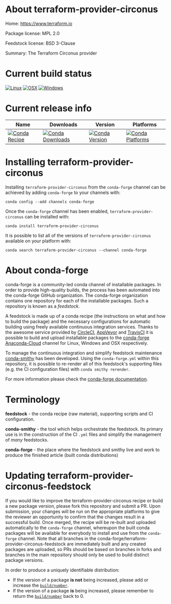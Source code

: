 About terraform-provider-circonus
=================================

Home: https://www.terraform.io

Package license: MPL 2.0

Feedstock license: BSD 3-Clause

Summary: The Terraform Circonus provider



Current build status
====================

[![Linux](https://img.shields.io/circleci/project/github/conda-forge/terraform-provider-circonus-feedstock/master.svg?label=Linux)](https://circleci.com/gh/conda-forge/terraform-provider-circonus-feedstock)
[![OSX](https://img.shields.io/travis/conda-forge/terraform-provider-circonus-feedstock/master.svg?label=macOS)](https://travis-ci.org/conda-forge/terraform-provider-circonus-feedstock)
[![Windows](https://img.shields.io/appveyor/ci/conda-forge/terraform-provider-circonus-feedstock/master.svg?label=Windows)](https://ci.appveyor.com/project/conda-forge/terraform-provider-circonus-feedstock/branch/master)

Current release info
====================

| Name | Downloads | Version | Platforms |
| --- | --- | --- | --- |
| [![Conda Recipe](https://img.shields.io/badge/recipe-terraform--provider--circonus-green.svg)](https://anaconda.org/conda-forge/terraform-provider-circonus) | [![Conda Downloads](https://img.shields.io/conda/dn/conda-forge/terraform-provider-circonus.svg)](https://anaconda.org/conda-forge/terraform-provider-circonus) | [![Conda Version](https://img.shields.io/conda/vn/conda-forge/terraform-provider-circonus.svg)](https://anaconda.org/conda-forge/terraform-provider-circonus) | [![Conda Platforms](https://img.shields.io/conda/pn/conda-forge/terraform-provider-circonus.svg)](https://anaconda.org/conda-forge/terraform-provider-circonus) |

Installing terraform-provider-circonus
======================================

Installing `terraform-provider-circonus` from the `conda-forge` channel can be achieved by adding `conda-forge` to your channels with:

```
conda config --add channels conda-forge
```

Once the `conda-forge` channel has been enabled, `terraform-provider-circonus` can be installed with:

```
conda install terraform-provider-circonus
```

It is possible to list all of the versions of `terraform-provider-circonus` available on your platform with:

```
conda search terraform-provider-circonus --channel conda-forge
```


About conda-forge
=================

conda-forge is a community-led conda channel of installable packages.
In order to provide high-quality builds, the process has been automated into the
conda-forge GitHub organization. The conda-forge organization contains one repository
for each of the installable packages. Such a repository is known as a *feedstock*.

A feedstock is made up of a conda recipe (the instructions on what and how to build
the package) and the necessary configurations for automatic building using freely
available continuous integration services. Thanks to the awesome service provided by
[CircleCI](https://circleci.com/), [AppVeyor](https://www.appveyor.com/)
and [TravisCI](https://travis-ci.org/) it is possible to build and upload installable
packages to the [conda-forge](https://anaconda.org/conda-forge)
[Anaconda-Cloud](https://anaconda.org/) channel for Linux, Windows and OSX respectively.

To manage the continuous integration and simplify feedstock maintenance
[conda-smithy](https://github.com/conda-forge/conda-smithy) has been developed.
Using the ``conda-forge.yml`` within this repository, it is possible to re-render all of
this feedstock's supporting files (e.g. the CI configuration files) with ``conda smithy rerender``.

For more information please check the [conda-forge documentation](https://conda-forge.org/docs/).

Terminology
===========

**feedstock** - the conda recipe (raw material), supporting scripts and CI configuration.

**conda-smithy** - the tool which helps orchestrate the feedstock.
                   Its primary use is in the construction of the CI ``.yml`` files
                   and simplify the management of *many* feedstocks.

**conda-forge** - the place where the feedstock and smithy live and work to
                  produce the finished article (built conda distributions)


Updating terraform-provider-circonus-feedstock
==============================================

If you would like to improve the terraform-provider-circonus recipe or build a new
package version, please fork this repository and submit a PR. Upon submission,
your changes will be run on the appropriate platforms to give the reviewer an
opportunity to confirm that the changes result in a successful build. Once
merged, the recipe will be re-built and uploaded automatically to the
`conda-forge` channel, whereupon the built conda packages will be available for
everybody to install and use from the `conda-forge` channel.
Note that all branches in the conda-forge/terraform-provider-circonus-feedstock are
immediately built and any created packages are uploaded, so PRs should be based
on branches in forks and branches in the main repository should only be used to
build distinct package versions.

In order to produce a uniquely identifiable distribution:
 * If the version of a package **is not** being increased, please add or increase
   the [``build/number``](https://conda.io/docs/user-guide/tasks/build-packages/define-metadata.html#build-number-and-string).
 * If the version of a package **is** being increased, please remember to return
   the [``build/number``](https://conda.io/docs/user-guide/tasks/build-packages/define-metadata.html#build-number-and-string)
   back to 0.
